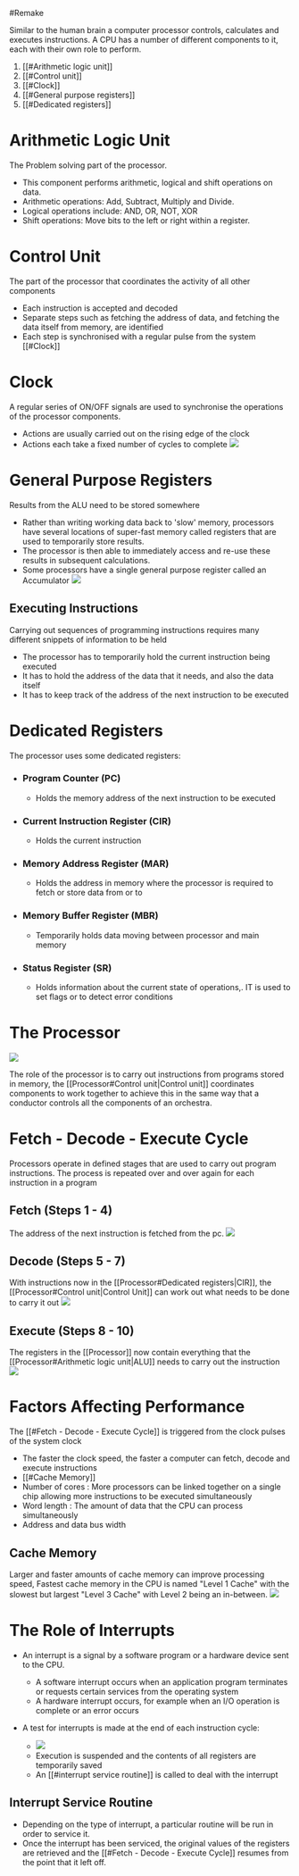 #Remake 

Similar to the human brain a computer processor controls, calculates and executes instructions. A CPU has a number of different components to it, each with their own role to perform.
1. [[#Arithmetic logic unit]]
2. [[#Control unit]]
3. [[#Clock]]
4. [[#General purpose registers]]
5. [[#Dedicated registers]]

# Arithmetic Logic Unit

The Problem solving part of the processor.
- This component performs arithmetic, logical and shift operations on data.
- Arithmetic operations: Add, Subtract, Multiply and Divide.
- Logical operations include: AND, OR, NOT, XOR
- Shift operations: Move bits to the left or right within a register.

# Control Unit

The part of the processor that coordinates the activity of all other components
- Each instruction is accepted and decoded
- Separate steps such as fetching the address of data, and fetching the data itself from memory, are identified
- Each step is synchronised with a regular pulse from the system [[#Clock]]

# Clock

A regular series of ON/OFF signals are used to synchronise the operations of the processor components.
- Actions are usually carried out on the rising edge of the clock
- Actions each take a fixed number of cycles to complete
![](https://i.imgur.com/NLOtrpJ.png)

# General Purpose Registers

Results from the ALU need to be stored somewhere
- Rather than writing working data back to 'slow' memory, processors have several locations of super-fast memory called registers that are used to temporarily store results.
- The processor is then able to immediately access and re-use these results in subsequent calculations.
- Some processors have a single general purpose register called an Accumulator
![](https://i.imgur.com/vwIdxVK.png)

## Executing Instructions

Carrying out sequences of programming instructions requires many different snippets of information to be held
- The processor has to temporarily hold the current instruction being executed
- It has to hold the address of the data that it needs, and also the data itself
- It has to keep track of the address of the next instruction to be executed

# Dedicated Registers

The processor uses some dedicated registers:
- ### Program Counter (PC)
	- Holds the memory address of the next instruction to be executed
- ### Current Instruction Register (CIR)
	- Holds the current instruction
- ### Memory Address Register (MAR)
	- Holds the address in memory where the processor is required to fetch or store data from or to
- ### Memory Buffer Register (MBR)
	- Temporarily holds data moving between processor and main memory
- ### Status Register (SR)
	- Holds information about the current state of operations,. IT is used to set flags or to detect error conditions

# The Processor

![](https://i.imgur.com/V22ED5m.png)


The role of the processor is to carry out instructions from programs stored in memory, the [[Processor#Control unit|Control unit]] coordinates components to work together to achieve this in the same way that a conductor controls all the components of an orchestra.

# Fetch - Decode - Execute Cycle

Processors operate in defined stages that are used to carry out program instructions. The process is repeated over and over again for each instruction in a program

## Fetch (Steps 1 - 4)

The address of the next instruction is fetched from the pc. ![](https://i.imgur.com/V4HpPj8.png)

## Decode (Steps 5 - 7)

With instructions now in the [[Processor#Dedicated registers|CIR]], the [[Processor#Control unit|Control Unit]] can work out what needs to be done to carry it out ![](https://i.imgur.com/0mV6mqB.png)

## Execute (Steps 8 - 10)

The registers in the [[Processor]] now contain everything that the [[Processor#Arithmetic logic unit|ALU]] needs to carry out the instruction ![](https://i.imgur.com/eWOI8Vz.png)

# Factors Affecting Performance

The [[#Fetch - Decode - Execute Cycle]] is triggered from the clock pulses of the system clock
- The faster the clock speed, the faster a computer can fetch, decode and execute instructions
- [[#Cache Memory]]
- Number of cores : More processors can be linked together on a single chip allowing more instructions to be executed simultaneously
- Word length : The amount of data that the CPU can process simultaneously
- Address and data bus width

## Cache Memory

Larger and faster amounts of cache memory can improve processing speed, Fastest cache memory in the CPU is named "Level 1 Cache" with the slowest but largest "Level 3 Cache" with Level 2 being an in-between.
![](https://i.imgur.com/zibA4RF.png)

# The Role of Interrupts

- An interrupt is a signal by a software program or a hardware device sent to the CPU.
	- A software interrupt occurs when an application program terminates or requests certain services from the operating system
	- A hardware interrupt occurs, for example when an I/O operation is complete or an error occurs

- A test for interrupts is made at the end of each instruction cycle:
	- ![](https://i.imgur.com/bo1Og8L.png)
	- Execution is suspended and the contents of all registers are temporarily saved
	- An [[#interrupt service routine]] is called to deal with the interrupt

## Interrupt Service Routine

- Depending on the type of interrupt, a particular routine will be run in order to service it.
- Once the interrupt has been serviced, the original values of the registers are retrieved and the [[#Fetch - Decode - Execute Cycle]] resumes from the point that it left off.